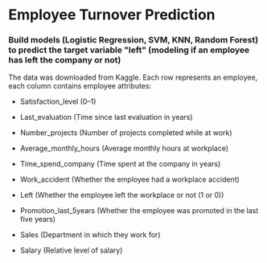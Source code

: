 # Employee Turnover Prediction
### Build models (Logistic Regression, SVM, KNN, Random Forest) to predict the target variable "left" (modeling if an employee has left the company or not)

The data was downloaded from Kaggle. Each row represents an employee, each column contains employee attributes:
- Satisfaction_level (0–1)

- Last_evaluation (Time since last evaluation in years)

- Number_projects (Number of projects completed while at work)

- Average_monthly_hours (Average monthly hours at workplace)

- Time_spend_company (Time spent at the company in years)

- Work_accident (Whether the employee had a workplace accident)

- Left (Whether the employee left the workplace or not (1 or 0))

- Promotion_last_5years (Whether the employee was promoted in the last five years)

- Sales (Department in which they work for)

- Salary (Relative level of salary)
